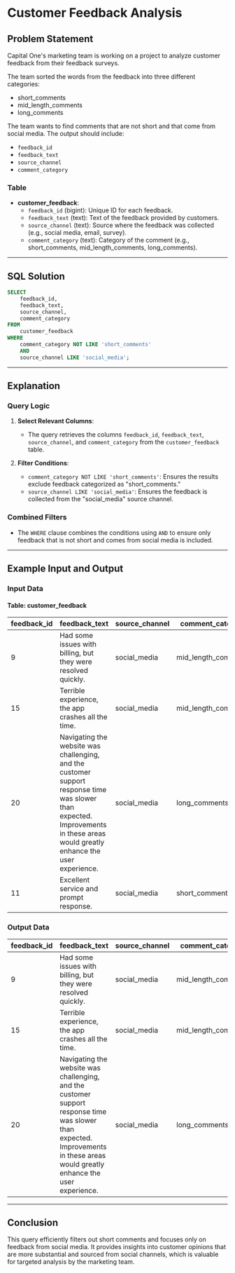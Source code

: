 # Customer Feedback Analysis

## Problem Statement
Capital One's marketing team is working on a project to analyze customer feedback from their feedback surveys. 

The team sorted the words from the feedback into three different categories:
- short_comments
- mid_length_comments
- long_comments

The team wants to find comments that are not short and that come from social media. The output should include:
- `feedback_id`
- `feedback_text`
- `source_channel`
- `comment_category`

### Table
- **customer_feedback**:
  - `feedback_id` (bigint): Unique ID for each feedback.
  - `feedback_text` (text): Text of the feedback provided by customers.
  - `source_channel` (text): Source where the feedback was collected (e.g., social media, email, survey).
  - `comment_category` (text): Category of the comment (e.g., short_comments, mid_length_comments, long_comments).

---

## SQL Solution

```sql
SELECT 
    feedback_id,
    feedback_text,
    source_channel,
    comment_category
FROM 
    customer_feedback
WHERE 
    comment_category NOT LIKE 'short_comments' 
    AND
    source_channel LIKE 'social_media';
```

---

## Explanation

### Query Logic
1. **Select Relevant Columns**:
   - The query retrieves the columns `feedback_id`, `feedback_text`, `source_channel`, and `comment_category` from the `customer_feedback` table.

2. **Filter Conditions**:
   - `comment_category NOT LIKE 'short_comments'`: Ensures the results exclude feedback categorized as "short_comments."
   - `source_channel LIKE 'social_media'`: Ensures the feedback is collected from the "social_media" source channel.

### Combined Filters
- The `WHERE` clause combines the conditions using `AND` to ensure only feedback that is not short and comes from social media is included.

---

## Example Input and Output

### Input Data
#### Table: customer_feedback
| feedback_id | feedback_text                                                | source_channel | comment_category   |
|-------------|-------------------------------------------------------------|----------------|--------------------|
| 9           | Had some issues with billing, but they were resolved quickly. | social_media   | mid_length_comments|
| 15          | Terrible experience, the app crashes all the time.           | social_media   | mid_length_comments|
| 20          | Navigating the website was challenging, and the customer support response time was slower than expected. Improvements in these areas would greatly enhance the user experience. | social_media   | long_comments      |
| 11          | Excellent service and prompt response.                       | social_media   | short_comments     |

### Output Data
| feedback_id | feedback_text                                                | source_channel | comment_category   |
|-------------|-------------------------------------------------------------|----------------|--------------------|
| 9           | Had some issues with billing, but they were resolved quickly. | social_media   | mid_length_comments|
| 15          | Terrible experience, the app crashes all the time.           | social_media   | mid_length_comments|
| 20          | Navigating the website was challenging, and the customer support response time was slower than expected. Improvements in these areas would greatly enhance the user experience. | social_media   | long_comments      |

---

## Conclusion
This query efficiently filters out short comments and focuses only on feedback from social media. It provides insights into customer opinions that are more substantial and sourced from social channels, which is valuable for targeted analysis by the marketing team.

